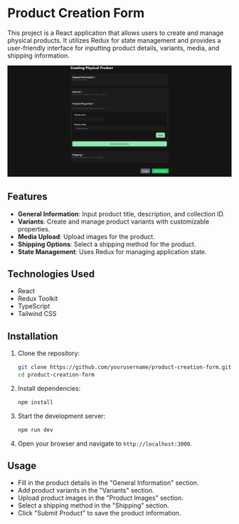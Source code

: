 # Product Creation Form

This project is a React application that allows users to create and manage physical products. It utilizes Redux for state management and provides a user-friendly interface for inputting product details, variants, media, and shipping information.

![Creating Physical Product](imageUI.png)

## Features

- **General Information**: Input product title, description, and collection ID.
- **Variants**: Create and manage product variants with customizable properties.
- **Media Upload**: Upload images for the product.
- **Shipping Options**: Select a shipping method for the product.
- **State Management**: Uses Redux for managing application state.

## Technologies Used

- React
- Redux Toolkit
- TypeScript
- Tailwind CSS

## Installation

1. Clone the repository:

   ```bash
   git clone https://github.com/yourusername/product-creation-form.git
   cd product-creation-form
   ```

2. Install dependencies:

   ```bash
   npm install
   ```

3. Start the development server:

   ```bash
   npm run dev
   ```

4. Open your browser and navigate to `http://localhost:3000`.

## Usage

- Fill in the product details in the "General Information" section.
- Add product variants in the "Variants" section.
- Upload product images in the "Product Images" section.
- Select a shipping method in the "Shipping" section.
- Click "Submit Product" to save the product information.
